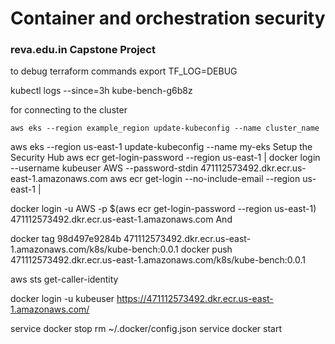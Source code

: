 # Container and orchestration security
### reva.edu.in Capstone Project



to debug terraform commands
export TF_LOG=DEBUG



kubectl logs --since=3h kube-bench-g6b8z


for connecting to the cluster
```
aws eks --region example_region update-kubeconfig --name cluster_name

```

aws eks --region us-east-1 update-kubeconfig --name my-eks
Setup the Security Hub
aws ecr get-login-password --region us-east-1 | docker login --username kubeuser AWS --password-stdin 471112573492.dkr.ecr.us-east-1.amazonaws.com
aws ecr get-login --no-include-email --region us-east-1 |  

docker login -u AWS -p $(aws ecr get-login-password --region us-east-1) 471112573492.dkr.ecr.us-east-1.amazonaws.com
And


docker tag 98d497e9284b 471112573492.dkr.ecr.us-east-1.amazonaws.com/k8s/kube-bench:0.0.1
docker push 471112573492.dkr.ecr.us-east-1.amazonaws.com/k8s/kube-bench:0.0.1

aws sts get-caller-identity


docker login -u kubeuser https://471112573492.dkr.ecr.us-east-1.amazonaws.com/


service docker stop
rm ~/.docker/config.json
service docker start

